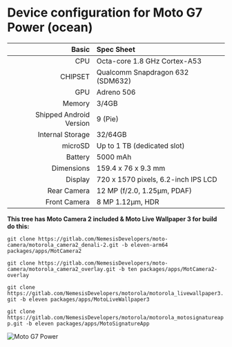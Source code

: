 
Device configuration for Moto G7 Power (ocean)
==================================

Basic   | Spec Sheet
-------:|:-------------------------
CPU     | Octa-core 1.8 GHz Cortex-A53
CHIPSET | Qualcomm Snapdragon 632 (SDM632)
GPU     | Adreno 506
Memory  | 3/4GB
Shipped Android Version | 9 (Pie)
Internal Storage | 32/64GB
microSD | Up to 1 TB (dedicated slot)
Battery | 5000 mAh
Dimensions | 159.4 x 76 x 9.3 mm
Display | 720 x 1570 pixels, 6.2-inch IPS LCD
Rear Camera  | 12 MP (f/2.0, 1.25µm, PDAF)
Front Camera | 8 MP 1.12µm, HDR

**This tree has Moto Camera 2 included & Moto Live Wallpaper 3 for build do this:**

`git clone https://gitlab.com/NemesisDevelopers/moto-camera/motorola_camera2_denali-2.git -b eleven-arm64 packages/apps/MotCamera2`

`git clone https://gitlab.com/NemesisDevelopers/moto-camera/motorola_camera2_overlay.git -b ten packages/apps/MotCamera2-overlay`

`git clone https://gitlab.com/NemesisDevelopers/motorola/motorola_livewallpaper3.git -b eleven packages/apps/MotoLiveWallpaper3`

`git clone https://gitlab.com/NemesisDevelopers/motorola/motorola_motosignatureapp.git -b eleven packages/apps/MotoSignatureApp`

![Moto G7 Power](https://fdn2.gsmarena.com/vv/pics/motorola/motorola-moto-g7-power-1.jpg "Moto G7 Power")
